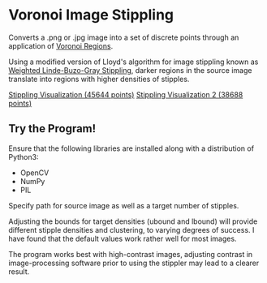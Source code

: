 # Voronoi Image Stippling
 Converts a .png or .jpg image into a set of discrete points through an application of [Voronoi Regions](https://www.sciencedirect.com/topics/engineering/voronoi-region).
 
 Using a modified version of Lloyd's algorithm for image stippling known as [Weighted Linde-Buzo-Gray Stippling](http://kops.uni-konstanz.de/bitstream/handle/123456789/41075/Deussen_2-gu29mv4u87jh2.pdf;jsessionid=59CE5E51DFC411DD78F6603DB301C8DF?sequence=1), darker regions in the source image translate into regions with higher densities of stipples.

[Stippling Visualization (45644 points)](https://media.giphy.com/media/Qx5M3UWdhifXn8lZx7/giphy.gif)
[Stippling Visualization 2 (38688 points)](https://media.giphy.com/media/XxvRNKTKTDPkrMAYTb/giphy.gif)

## Try the Program!
 Ensure that the following libraries are installed along with a distribution of Python3:
 * OpenCV
 * NumPy
 * PIL
 
 Specify path for source image as well as a target number of stipples.
 
 Adjusting the bounds for target densities (ubound and lbound) will provide different stipple densities and clustering, to varying degrees of success. I have found that the default values work rather well for most images.
   
 The program works best with high-contrast images, adjusting contrast in image-processing software prior to using the stippler may lead to a clearer result.
 
  
  
